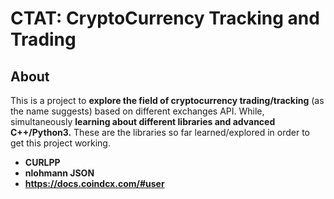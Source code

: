 # CTAT: CryptoCurrency Tracking and Trading

## About <a name = "about"></a>
This is a project to **explore the field of cryptocurrency trading/tracking** (as the name suggests) based on different exchanges API. While, simultaneously **learning about different libraries and advanced C++/Python3.** 
These are the libraries so far learned/explored in order to get this project working.
* **CURLPP**
* **nlohmann JSON**
* **https://docs.coindcx.com/#user**


<!-- 
## Getting Started <a name = "getting_started"></a>

These instructions will get you a copy of the project up and running on your local machine for development and testing purposes. See [deployment](#deployment) for notes on how to deploy the project on a live system. -->

<!-- 
### Prerequisites

What things you need to install the software and how to install them.

```
Give examples
``` -->
<!-- 
### Installing

A step by step series of examples that tell you how to get a development env running.

Say what the step will be

```
Give the example
```

And repeat

```
until finished
```

End with an example of getting some data out of the system or using it for a little demo.

## Usage <a name = "usage"></a>

Add notes about how to use the system. -->
